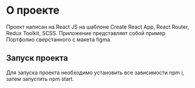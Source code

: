# О проекте

Проект написан на React JS на шаблоне Create React App, React Router, Redux Toolkit, SCSS.
Приложение представляет собой пример Портфолио сверстанного с макета figma.

## Запуск проекта

Для запуска проекта необходимо установить все зависимости npm i, затем запустить npm start.
